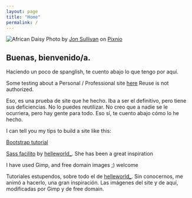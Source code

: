 ```yaml
---
layout: page
title: "Home"
permalink: /
---
```


![African Daisy](/images/PIXNIO-17262-725x544.jpeg "African Daisy")
Photo by <a href="https://pixnio.com/flora-plants/flowers/african-daisy-pictures/african-daisy-with-studio-lighting">Jon Sullivan</a> on <a href="https://pixnio.com/">Pixnio</a>

## Buenas, bienvenido/a. 

Haciendo un poco de spanglish, te cuento abajo lo que tengo por aquí.

Some testing about a Personal / Professional site [here](https://ruthc-w.github.io/site/index.html)
Reuse is not authorized.

Eso, es una prueba de site que he hecho. Iba a ser el definitivo, pero tiene sus deficiencias. No lo puedes reutilizar.
No creo que a nadie se le ocurriera, pero hay gente para todo. Eso sí, te cuento abajo cómo lo he hecho.

I can tell you my tips to build a site like this:

[Bootstrap tutorial](https://websitesetup.org/bootstrap-tutorial-for-beginners/)

[Sass facilito](https://galuxui.com.es/#/sass-facilito-parte-1) by [helleworld_](https://twitter.com/helleworld_). She has been a great inspiration

I have used Gimp, and free domain images ;) welcome

Tutoriales estupendos, sobre todo el de [helleworld_](https://twitter.com/helleworld_). Sin conocernos, me animó a hacerlo, una gran inspiración. Las imágenes del site y de aquí, modificadas por Gimp y de free domain.

